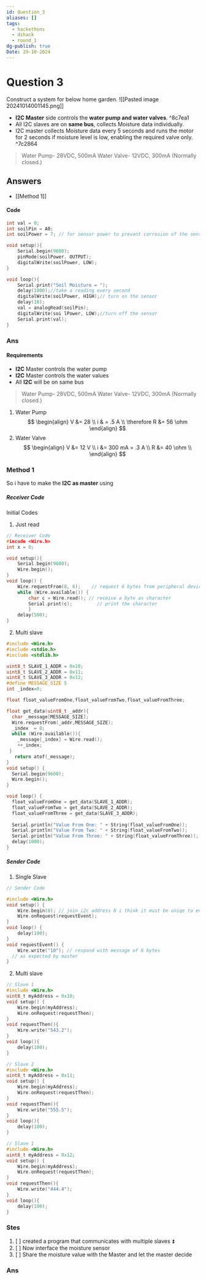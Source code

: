 ```yaml
---
id: Question_3
aliases: []
tags:
  - hackethons
  - dihack
  - round_1
dg-publish: true
Date: 29-10-2024
---
```

# Question 3
Construct a system for below home garden.
![[Pasted image 20241014001145.png]] 
- **I2C Master** side controls the **water pump and water valves**. ^8c7ea1
- All I2C slaves are on **same bus**, collects Moisture data individually.
- I2C master collects Moisture data every 5 seconds and runs the motor for 2 seconds if moisture level is low, enabling the required valve only. ^7c2864
>Water Pump- 28VDC, 500mA
>Water Valve- 12VDC, 300mA (Normally closed.)
## Answers 
- [[Method 1]]

#### Code

```c
int val = 0; 
int soilPin = A0;
int soilPower = 7; // for sensor power to prevent corrosion of the sensor 

void setup(){
	Serial.begin(9600); 
	pinMode(soilPower, OUTPUT);
	digitalWrite(soilPower, LOW);
}

void loop(){
	Serial.print("Soil Moisture = ");    
	delay(1000);//take a reading every second
	digitalWrite(soilPower, HIGH);// turn on the sensor
	delay(10);
	val = analogRead(soilPin); 
	digitalWrite(soi lPower, LOW);//turn off the sensor
	Serial.print(val);
}

```

### Ans
#### Requirements
- **I2C** Master controls the water pump 
- **I2C** Master controls the water values 
- All **I2C** will be on same bus 

>Water Pump- 28VDC, 500mA
>Water Valve- 12VDC, 300mA (Normally closed.)

1. Water Pump
$$
\begin{align}
V &= 28 \\
i & = .5 A \\
\therefore R &= 56 \ohm
\end{align}
$$
2. Water Valve 
$$
\begin{align}
V &= 12 V \\
i &= 300 mA = .3 A \\
R &= 40 \ohm   \\
\end{align}
$$

### Method 1
So i have to make the **I2C as master** using 

##### Receiver Code
Initial Codes
1. Just read 

```c
// Receiver Code
#incude <Wire.h>
int x = 0;

void setup(){
	Serial.begin(9600); 
	Wire.begin();
}
void loop() {
	Wire.requestFrom(8, 6);    // request 6 bytes from peripheral device #8
	while (Wire.available()) { 
		char c = Wire.read(); // receive a byte as character
		Serial.print(c);         // print the character
		}
	delay(500);
}

```

2. Multi slave 

```c
#include <Wire.h>
#include <stdio.h>
#include <stdlib.h>

uint8_t SLAVE_1_ADDR = 0x10;
uint8_t SLAVE_2_ADDR = 0x11;
uint8_t SLAVE_3_ADDR = 0x12;
#define MESSAGE_SIZE 5
int _index=0;

float float_valueFromOne,float_valueFromTwo,float_valueFromThree;

float get_data(uint8_t _addr){
  char _message[MESSAGE_SIZE];
  Wire.requestFrom(_addr,MESSAGE_SIZE);
  _index  = 0; 
  while (Wire.available()){
    _message[_index] = Wire.read();
    ++_index;
 } 
   return atof(_message);
}
void setup() {
  Serial.begin(9600);
  Wire.begin(); 
}

void loop() {
  float_valueFromOne = get_data(SLAVE_1_ADDR);
  float_valueFromTwo = get_data(SLAVE_2_ADDR);
  float_valueFromThree = get_data(SLAVE_3_ADDR);
  
  Serial.println("Value From One: " + String(float_valueFromOne));
  Serial.println("Value From Two: " + String(float_valueFromTwo));
  Serial.println("Value From Three: " + String(float_valueFromThree));
  delay(1000);
}

```

##### Sender  Code 
1. Single Slave 

```c
// Sender Code

#include <Wire.h>
void setup() {
	Wire.begin(8); // join i2c address 8 i think it must be uniqe to every device
	Wire.onRequest(requestEvent);
}
void loop() {
	delay(100);
}
void requestEvent() {
	Wire.write("10"); // respond with message of 6 bytes
  // as expected by master
}

```

2. Multi slave 

```c
// Slave 1
#include <Wire.h>
uint8_t myAddress = 0x10;
void setup() {
 	Wire.begin(myAddress);
	Wire.onRequest(requestThen);
}
void requestThen(){
	Wire.write("543.2");
}
void loop(){
	delay(100);
}

```

```c
// Slave 2
#include <Wire.h>
uint8_t myAddress = 0x11;
void setup() {
 	Wire.begin(myAddress);
	Wire.onRequest(requestThen);
}
void requestThen(){
	Wire.write("555.5");
}
void loop(){
	delay(100);
}

```

```c
// Slave 1
#include <Wire.h>
uint8_t myAddress = 0x12;
void setup() {
 	Wire.begin(myAddress);
	Wire.onRequest(requestThen);
}
void requestThen(){
	Wire.write("444.4");
}
void loop(){
	delay(100);
}

```

### Stes
1. [ ] created a program that communicates with multiple slaves ⏫ 
2. [ ] Now interface the moisture sensor 
3. [ ] Share the moisture value with the Master and let the master decide 

### Ans 
